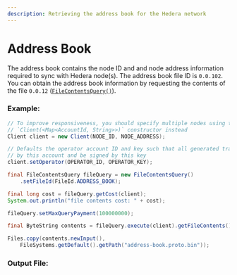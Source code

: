 ```yaml
---
description: Retrieving the address book for the Hedera network
---
```


# Address Book

The address book contains the node ID and and node address information required to sync with Hedera node\(s\).  The address book file ID is `0.0.102`. You can obtain the address book information by requesting the contents of the file `0.0.12` \([`FileContentsQuery()`](file-service-1/get-file-contents.md)\).

### Example:

```java
// To improve responsiveness, you should specify multiple nodes using the
// `Client(<Map<AccountId, String>>)` constructor instead
Client client = new Client(NODE_ID, NODE_ADDRESS);

// Defaults the operator account ID and key such that all generated transactions will be paid for
// by this account and be signed by this key
client.setOperator(OPERATOR_ID, OPERATOR_KEY);

final FileContentsQuery fileQuery = new FileContentsQuery()
    .setFileId(FileId.ADDRESS_BOOK);

final long cost = fileQuery.getCost(client);
System.out.println("file contents cost: " + cost);

fileQuery.setMaxQueryPayment(100000000);

final ByteString contents = fileQuery.execute(client).getFileContents().getContents();

Files.copy(contents.newInput(),
    FileSystems.getDefault().getPath("address-book.proto.bin"));
```

### Output File:





